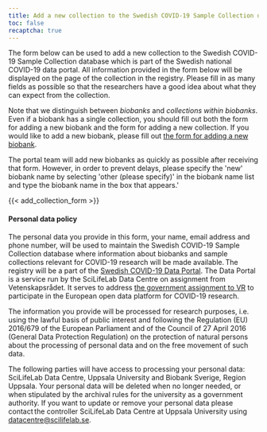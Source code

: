 ```yaml
---
title: Add a new collection to the Swedish COVID-19 Sample Collection database
toc: false
recaptcha: true
---
```

The form below can be used to add a new collection to the Swedish COVID-19 Sample Collection database which is part of the Swedish national COVID-19 data portal. All information provided in the form below will be displayed on the page of the collection in the registry. Please fill in as many fields as possible so that the researchers have a good idea about what they can expect from the collection.

Note that we distinguish between *biobanks* and *collections within biobanks*. Even if a biobank has a single collection, you should fill out both the form for adding a new biobank and the form for adding a new collection. If you would like to add a new biobank, please fill out [the form for adding a new biobank](/biobanks/add_biobank/).

The portal team will add new biobanks as quickly as possible after receiving that form. However, in order to prevent delays, please specify the 'new' biobank name by selecting 'other (please specify)' in the biobank name list and type the biobank name in the box that appears.'

{{< add_collection_form >}}

#### Personal data policy

The personal data you provide in this form, your name, email address and phone number, will be used to maintain the Swedish COVID-19 Sample Collection database where information about biobanks and sample collections relevant for COVID-19 research will be made available. The registry will be a part of the [Swedish COVID-19 Data Portal](https://covid19dataportal.se/). The Data Portal is a service run by the SciLifeLab Data Centre on assignment from Vetenskapsrådet. It serves to address [the government assignment to VR](https://www.regeringen.se/regeringsuppdrag/2020/05/uppdrag-om-svensk-samordning-och-deltagande-i-eu-kommissionens-covid-19-dataplattform/) to participate in the European open data platform for COVID-19 research.

The information you provide will be processed for research purposes, i.e. using the lawful basis of public interest and following the Regulation (EU) 2016/679 of the European Parliament and of the Council of 27 April 2016 (General Data Protection Regulation) on the protection of natural persons about the processing of personal data and on the free movement of such data.  

The following parties will have access to processing your personal data: SciLifeLab Data Centre, Uppsala University and Biobank Sverige, Region Uppsala. Your personal data will be deleted when no longer needed, or when stipulated by the archival rules for the university as a government authority. If you want to update or remove your personal data please contact the controller SciLifeLab Data Centre at Uppsala University using datacentre@scilifelab.se.
